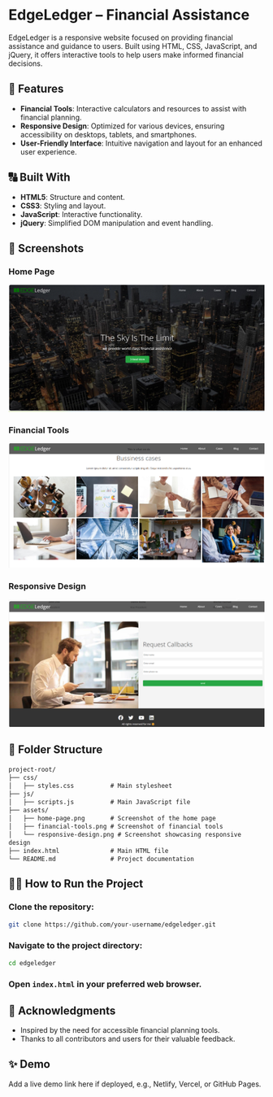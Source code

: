# EdgeLedger – Financial Assistance

EdgeLedger is a responsive website focused on providing financial assistance and guidance to users. Built using HTML, CSS, JavaScript, and jQuery, it offers interactive tools to help users make informed financial decisions.

## 🚀 Features
- **Financial Tools**: Interactive calculators and resources to assist with financial planning.
- **Responsive Design**: Optimized for various devices, ensuring accessibility on desktops, tablets, and smartphones.
- **User-Friendly Interface**: Intuitive navigation and layout for an enhanced user experience.

## 🔠 Built With
- **HTML5**: Structure and content.
- **CSS3**: Styling and layout.
- **JavaScript**: Interactive functionality.
- **jQuery**: Simplified DOM manipulation and event handling.

## 📸 Screenshots

### Home Page
![Home Page](assets/home-page.png)

### Financial Tools
![Financial Tools](assets/financial-tools.png)

### Responsive Design
![Responsive Design](assets/responsive-design.png)

## 📂 Folder Structure
```
project-root/
├── css/
│   ├── styles.css          # Main stylesheet
├── js/
│   ├── scripts.js          # Main JavaScript file
├── assets/
│   ├── home-page.png       # Screenshot of the home page
│   ├── financial-tools.png # Screenshot of financial tools
│   └── responsive-design.png # Screenshot showcasing responsive design
├── index.html              # Main HTML file
└── README.md               # Project documentation
```

## 🧑‍💻 How to Run the Project

### Clone the repository:
```bash
git clone https://github.com/your-username/edgeledger.git
```

### Navigate to the project directory:
```bash
cd edgeledger
```

### Open `index.html` in your preferred web browser.

## 🌟 Acknowledgments
- Inspired by the need for accessible financial planning tools.
- Thanks to all contributors and users for their valuable feedback.

## ✨ Demo
Add a live demo link here if deployed, e.g., Netlify, Vercel, or GitHub Pages.

